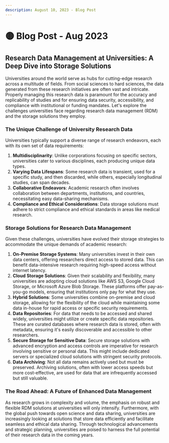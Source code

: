 ```yaml
---
description: August 10, 2023 - Blog Post
---
```


# 🟡 Blog Post - Aug 2023

## Research Data Management at Universities: A Deep Dive into Storage Solutions

Universities around the world serve as hubs for cutting-edge research across a multitude of fields. From social sciences to hard sciences, the data generated from these research initiatives are often vast and intricate. Properly managing this research data is paramount for the accuracy and replicability of studies and for ensuring data security, accessibility, and compliance with institutional or funding mandates. Let's explore the challenges universities face regarding research data management (RDM) and the storage solutions they employ.

### The Unique Challenge of University Research Data

Universities typically support a diverse range of research endeavors, each with its own set of data requirements:

1. **Multidisciplinarity**: Unlike corporations focusing on specific sectors, universities cater to various disciplines, each producing unique data types.
2. **Varying Data Lifespans**: Some research data is transient, used for a specific study, and then discarded, while others, especially longitudinal studies, can span decades.
3. **Collaborative Endeavors**: Academic research often involves collaboration between departments, institutions, and countries, necessitating easy data-sharing mechanisms.
4. **Compliance and Ethical Considerations**: Data storage solutions must adhere to strict compliance and ethical standards in areas like medical research.

### Storage Solutions for Research Data Management

Given these challenges, universities have evolved their storage strategies to accommodate the unique demands of academic research:

1. **On-Premise Storage Systems**: Many universities invest in their own data centers, offering researchers direct access to stored data. This can benefit data-intensive research requiring high-speed access without internet latency.
2. **Cloud Storage Solutions**: Given their scalability and flexibility, many universities are adopting cloud solutions like AWS S3, Google Cloud Storage, or Microsoft Azure Blob Storage. These platforms offer pay-as-you-go models, ensuring that institutions only pay for what they use.
3. **Hybrid Solutions**: Some universities combine on-premise and cloud storage, allowing for the flexibility of the cloud while maintaining some data in-house for rapid access or specific security requirements.
4. **Data Repositories**: For data that needs to be accessed and shared widely, universities might utilize or create specific data repositories. These are curated databases where research data is stored, often with metadata, ensuring it's easily discoverable and accessible to other researchers.
5. **Secure Storage for Sensitive Data**: Secure storage solutions with advanced encryption and access controls are imperative for research involving sensitive or personal data. This might include dedicated servers or specialized cloud solutions with stringent security protocols.
6. **Data Archiving**: Not all data remains actively used but must be preserved. Archiving solutions, often with lower access speeds but more cost-effective, are used for data that are infrequently accessed but still valuable.

### The Road Ahead: A Future of Enhanced Data Management

As research grows in complexity and volume, the emphasis on robust and flexible RDM solutions at universities will only intensify. Furthermore, with the global push towards open science and data sharing, universities are increasingly looking at solutions that store data efficiently and facilitate seamless and ethical data sharing. Through technological advancements and strategic planning, universities are poised to harness the full potential of their research data in the coming years.
